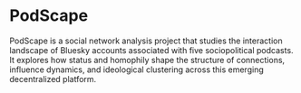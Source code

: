# PodScape
PodScape is a social network analysis project that studies the interaction landscape of Bluesky accounts associated with five sociopolitical podcasts. It explores how status and homophily shape the structure of connections, influence dynamics, and ideological clustering across this emerging decentralized platform.
